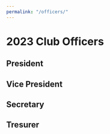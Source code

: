 ```yaml
---
permalink: "/officers/"
---
```


# 2023 Club Officers

## President

## Vice President

## Secretary

## Tresurer
